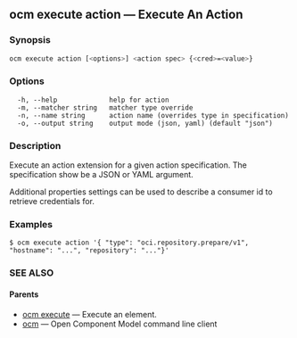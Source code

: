 ## ocm execute action &mdash; Execute An Action

### Synopsis

```bash
ocm execute action [<options>] <action spec> {<cred>=<value>}
```

### Options

```
  -h, --help             help for action
  -m, --matcher string   matcher type override
  -n, --name string      action name (overrides type in specification)
  -o, --output string    output mode (json, yaml) (default "json")
```

### Description

Execute an action extension for a given action specification. The specification
show be a JSON or YAML argument.

Additional properties settings can be used to describe a consumer id
to retrieve credentials for.

### Examples

```
$ ocm execute action '{ "type": "oci.repository.prepare/v1", "hostname": "...", "repository": "..."}'
```

### SEE ALSO

#### Parents

* [ocm execute](ocm_execute.md)	 &mdash; Execute an element.
* [ocm](ocm.md)	 &mdash; Open Component Model command line client
